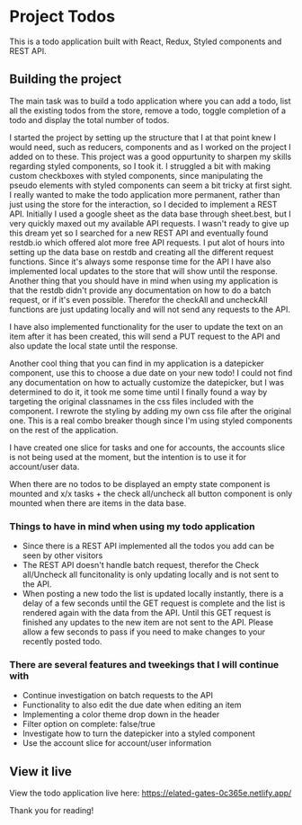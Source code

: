 # Project Todos

This is a todo application built with React, Redux, Styled components and REST API.

## Building the project

The main task was to build a todo application where you can add a todo, list all the existing todos from the store, remove a todo, toggle completion of a todo and display the total number of todos.

I started the project by setting up the structure that I at that point knew I would need, such as reducers, components and as I worked on the project I added on to these. This project was a good oppurtunity to sharpen my skills regarding styled components, so I took it. I struggled a bit with making custom checkboxes with styled components, since manipulating the pseudo elements with styled components can seem a bit tricky at first sight. I really wanted to make the todo application more permanent, rather than just using the store for the interaction, so I decided to implement a REST API. Initially I used a google sheet as the data base through sheet.best, but I very quickly maxed out my available API requests. I wasn't ready to give up this dream yet so I searched for a new REST API and eventually found restdb.io which offered alot more free API requests. I put alot of hours into setting up the data base on restdb and creating all the different request functions. Since it's always some response time for the API I have also implemented local updates to the store that will show until the response. Another thing that you should have in mind when using my application is that the restdb didn't provide any documentation on how to do a batch request, or if it's even possible. Therefor the checkAll and uncheckAll functions are just updating locally and will not send any requests to the API.

I have also implemented functionality for the user to update the text on an item after it has been created, this will send a PUT request to the API and also update the local state until the response.

Another cool thing that you can find in my application is a datepicker component, use this to choose a due date on your new todo! I could not find any documentation on how to actually customize the datepicker, but I was determined to do it, it took me some time until I finally found a way by targeting the original classnames in the css files included with the component. I rewrote the styling by adding my own css file after the original one. This is a real combo breaker though since I'm using styled components on the rest of the application. 

I have created one slice for tasks and one for accounts, the accounts slice is not being used at the moment, but the intention is to use it for account/user data. 

When there are no todos to be displayed an empty state component is mounted and x/x tasks + the check all/uncheck all button component is only mounted when there are items in the data base.

### Things to have in mind when using my todo application
- Since there is a REST API implemented all the todos you add can be seen by other visitors
- The REST API doesn't handle batch request, therefor the Check all/Uncheck all funcitonality is only updating locally and is not sent to the API.
- When posting a new todo the list is updated locally instantly, there is a delay of a few seconds until the GET request is complete and the list is rendered again with the data from the API. Until this GET request is finished any updates to the new item are not sent to the API. Please allow a few seconds to pass if you need to make changes to your recently posted todo.

### There are several features and tweekings that I will continue with
- Continue investigation on batch requests to the API
- Functionality to also edit the due date when editing an item
- Implementing a color theme drop down in the header
- Filter option on complete: false/true
- Investigate how to turn the datepicker into a styled component
- Use the account slice for account/user information

## View it live

View the todo application live here: https://elated-gates-0c365e.netlify.app/


Thank you for reading! 
